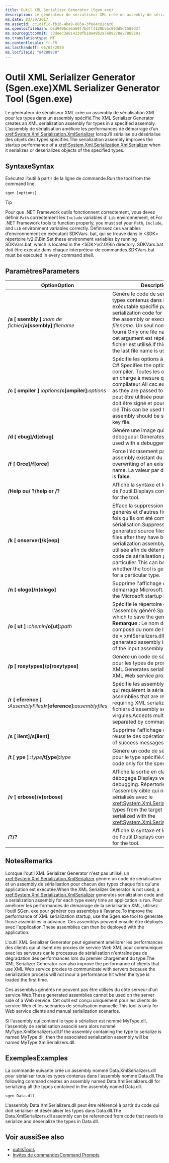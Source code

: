```yaml
---
title: Outil XML Serializer Generator (Sgen.exe)
description: Le générateur de sérialiseur XML crée un assembly de sérialisation XML pour les types dans un assembly, ce qui améliore les performances de démarrage de XmlSerializer.
ms.date: 03/30/2017
ms.assetid: cc1d1f1c-fb26-4be9-885a-3fe84c81cec6
ms.openlocfilehash: b6d9406ca6a69f7bdff3129b55c89dd5d1589d3f
ms.sourcegitcommit: 33deec3e814238fb18a49b2a7e89278e27888291
ms.translationtype: MT
ms.contentlocale: fr-FR
ms.lasthandoff: 06/02/2020
ms.locfileid: "84288938"
---
```

# <a name="xml-serializer-generator-tool-sgenexe"></a><span data-ttu-id="1c524-103">Outil XML Serializer Generator (Sgen.exe)</span><span class="sxs-lookup"><span data-stu-id="1c524-103">XML Serializer Generator Tool (Sgen.exe)</span></span>

<span data-ttu-id="1c524-104">Le générateur de sérialiseur XML crée un assembly de sérialisation XML pour les types dans un assembly spécifié.</span><span class="sxs-lookup"><span data-stu-id="1c524-104">The XML Serializer Generator creates an XML serialization assembly for types in a specified assembly.</span></span> <span data-ttu-id="1c524-105">L’assembly de sérialisation améliore les performances de démarrage d’un <xref:System.Xml.Serialization.XmlSerializer> lorsqu’il sérialise ou désérialise des objets des types spécifiés.</span><span class="sxs-lookup"><span data-stu-id="1c524-105">The serialization assembly improves the startup performance of a <xref:System.Xml.Serialization.XmlSerializer> when it serializes or deserializes objects of the specified types.</span></span>
  
## <a name="syntax"></a><span data-ttu-id="1c524-106">Syntaxe</span><span class="sxs-lookup"><span data-stu-id="1c524-106">Syntax</span></span>

<span data-ttu-id="1c524-107">Exécutez l’outil à partir de la ligne de commande.</span><span class="sxs-lookup"><span data-stu-id="1c524-107">Run the tool from the command line.</span></span>
  
```console  
sgen [options]  
```
  
> [!TIP]
> <span data-ttu-id="1c524-108">Pour que .NET Framework outils fonctionnent correctement, vous devez définir `Path` correctement les `Include` variables d' `Lib` environnement, et.</span><span class="sxs-lookup"><span data-stu-id="1c524-108">For .NET Framework tools to function properly, you must set your `Path`, `Include`, and `Lib` environment variables correctly.</span></span> <span data-ttu-id="1c524-109">Définissez ces variables d’environnement en exécutant SDKVars. bat, qui se trouve dans le \<SDK> répertoire \v2.0\Bin.</span><span class="sxs-lookup"><span data-stu-id="1c524-109">Set these environment variables by running SDKVars.bat, which is located in the \<SDK>\v2.0\Bin directory.</span></span> <span data-ttu-id="1c524-110">SDKVars.bat doit être exécuté dans chaque interpréteur de commandes.</span><span class="sxs-lookup"><span data-stu-id="1c524-110">SDKVars.bat must be executed in every command shell.</span></span>
  
## <a name="parameters"></a><span data-ttu-id="1c524-111">Paramètres</span><span class="sxs-lookup"><span data-stu-id="1c524-111">Parameters</span></span>  
  
|<span data-ttu-id="1c524-112">Option</span><span class="sxs-lookup"><span data-stu-id="1c524-112">Option</span></span>|<span data-ttu-id="1c524-113">Description</span><span class="sxs-lookup"><span data-stu-id="1c524-113">Description</span></span>|  
|------------|-----------------|  
|<span data-ttu-id="1c524-114">**/a \[ ssembly \] :**_nom de fichier_</span><span class="sxs-lookup"><span data-stu-id="1c524-114">**/a\[ssembly\]:**_filename_</span></span>|<span data-ttu-id="1c524-115">Génère le code de sérialisation pour tous les types contenus dans l’assembly ou le fichier exécutable spécifié par *nom_fichier*.</span><span class="sxs-lookup"><span data-stu-id="1c524-115">Generates serialization code for all the types contained in the assembly or executable specified by *filename*.</span></span> <span data-ttu-id="1c524-116">Un seul nom de fichier peut être fourni.</span><span class="sxs-lookup"><span data-stu-id="1c524-116">Only one file name can be provided.</span></span> <span data-ttu-id="1c524-117">Si cet argument est répété, le dernier nom de fichier est utilisé.</span><span class="sxs-lookup"><span data-stu-id="1c524-117">If this argument is repeated, the last file name is used.</span></span>|  
|<span data-ttu-id="1c524-118">**/c \[ ompiler \] :**_options_</span><span class="sxs-lookup"><span data-stu-id="1c524-118">**/c\[ompiler\]:**_options_</span></span>|<span data-ttu-id="1c524-119">Spécifie les options à passer au compilateur C#.</span><span class="sxs-lookup"><span data-stu-id="1c524-119">Specifies the options to pass to the C# compiler.</span></span> <span data-ttu-id="1c524-120">Toutes les options csc.exe sont prises en charge à mesure qu'elles sont passées au compilateur.</span><span class="sxs-lookup"><span data-stu-id="1c524-120">All csc.exe options are supported as they are passed to the compiler.</span></span> <span data-ttu-id="1c524-121">Cette option peut être utilisée pour spécifier que l'assembly doit être signé et pour indiquer le fichier de clé.</span><span class="sxs-lookup"><span data-stu-id="1c524-121">This can be used to specify that the assembly should be signed and to specify the key file.</span></span>|  
|<span data-ttu-id="1c524-122">**/d \[ ebug\]**</span><span class="sxs-lookup"><span data-stu-id="1c524-122">**/d\[ebug\]**</span></span>|<span data-ttu-id="1c524-123">Génère une image qui peut être utilisée avec un débogueur.</span><span class="sxs-lookup"><span data-stu-id="1c524-123">Generates an image that can be used with a debugger.</span></span>|  
|<span data-ttu-id="1c524-124">**/f \[ Orce\]**</span><span class="sxs-lookup"><span data-stu-id="1c524-124">**/f\[orce\]**</span></span>|<span data-ttu-id="1c524-125">Force l'écrasement par réécriture d'un assembly existant du même nom.</span><span class="sxs-lookup"><span data-stu-id="1c524-125">Forces the overwriting of an existing assembly of the same name.</span></span> <span data-ttu-id="1c524-126">La valeur par défaut est **false**.</span><span class="sxs-lookup"><span data-stu-id="1c524-126">The default is **false**.</span></span>|  
|<span data-ttu-id="1c524-127">**/Help ou/ ?**</span><span class="sxs-lookup"><span data-stu-id="1c524-127">**/help or /?**</span></span>|<span data-ttu-id="1c524-128">Affiche la syntaxe et les options de commande de l'outil.</span><span class="sxs-lookup"><span data-stu-id="1c524-128">Displays command syntax and options for the tool.</span></span>|  
|<span data-ttu-id="1c524-129">**/k \[ onserver\]**</span><span class="sxs-lookup"><span data-stu-id="1c524-129">**/k\[eep\]**</span></span>|<span data-ttu-id="1c524-130">Efface la suppression des fichiers source générés et d'autres fichiers temporaires une fois qu'ils ont été compilés dans l'assembly de sérialisation.</span><span class="sxs-lookup"><span data-stu-id="1c524-130">Suppresses the deletion of the generated source files and other temporary files after they have been compiled into the serialization assembly.</span></span> <span data-ttu-id="1c524-131">Cette option peut être utilisée afin de déterminer si l'outil génère le code de sérialisation pour un type particulier.</span><span class="sxs-lookup"><span data-stu-id="1c524-131">This can be used to determine whether the tool is generating serialization code for a particular type.</span></span>|  
|<span data-ttu-id="1c524-132">**/n \[ ologo\]**</span><span class="sxs-lookup"><span data-stu-id="1c524-132">**/n\[ologo\]**</span></span>|<span data-ttu-id="1c524-133">Supprime l'affichage de la bannière de démarrage Microsoft.</span><span class="sxs-lookup"><span data-stu-id="1c524-133">Suppresses the display of the Microsoft startup banner.</span></span>|  
|<span data-ttu-id="1c524-134">**/o \[ ut \] :**_chemin_</span><span class="sxs-lookup"><span data-stu-id="1c524-134">**/o\[ut\]:**_path_</span></span>|<span data-ttu-id="1c524-135">Spécifie le répertoire dans lequel enregistrer l'assembly généré.</span><span class="sxs-lookup"><span data-stu-id="1c524-135">Specifies the directory in which to save the generated assembly.</span></span> <span data-ttu-id="1c524-136">**Remarque :** Le nom de l’assembly généré est composé du nom de l’assembly d’entrée suivi de « xmlSerializers.dll ».</span><span class="sxs-lookup"><span data-stu-id="1c524-136">**Note:**  The name of the generated assembly is composed of the name of the input assembly plus "xmlSerializers.dll".</span></span>|  
|<span data-ttu-id="1c524-137">**/p \[ roxytypes\]**</span><span class="sxs-lookup"><span data-stu-id="1c524-137">**/p\[roxytypes\]**</span></span>|<span data-ttu-id="1c524-138">Génère un code de sérialisation uniquement pour les types de proxy de service Web XML.</span><span class="sxs-lookup"><span data-stu-id="1c524-138">Generates serialization code only for the XML Web service proxy types.</span></span>|  
|<span data-ttu-id="1c524-139">**/r \[ eference \] :**_AssemblyFiles_</span><span class="sxs-lookup"><span data-stu-id="1c524-139">**/r\[eference\]:**_assemblyfiles_</span></span>|<span data-ttu-id="1c524-140">Spécifie les assemblys référencés par les types qui requièrent la sérialisation XML.</span><span class="sxs-lookup"><span data-stu-id="1c524-140">Specifies the assemblies that are referenced by the types requiring XML serialization.</span></span> <span data-ttu-id="1c524-141">Accepte plusieurs fichiers d'assembly séparés par des virgules.</span><span class="sxs-lookup"><span data-stu-id="1c524-141">Accepts multiple assembly files separated by commas.</span></span>|  
|<span data-ttu-id="1c524-142">**/s \[ ilent\]**</span><span class="sxs-lookup"><span data-stu-id="1c524-142">**/s\[ilent\]**</span></span>|<span data-ttu-id="1c524-143">Supprime l'affichage des messages indiquant la réussite des opérations.</span><span class="sxs-lookup"><span data-stu-id="1c524-143">Suppresses the display of success messages.</span></span>|  
|<span data-ttu-id="1c524-144">**/t \[ ype \] :**_type_</span><span class="sxs-lookup"><span data-stu-id="1c524-144">**/t\[ype\]:**_type_</span></span>|<span data-ttu-id="1c524-145">Génère un code de sérialisation uniquement pour le type spécifié.</span><span class="sxs-lookup"><span data-stu-id="1c524-145">Generates serialization code only for the specified type.</span></span>|  
|<span data-ttu-id="1c524-146">**/v \[ erbose\]**</span><span class="sxs-lookup"><span data-stu-id="1c524-146">**/v\[erbose\]**</span></span>|<span data-ttu-id="1c524-147">Affiche la sortie en clair pour le débogage.</span><span class="sxs-lookup"><span data-stu-id="1c524-147">Displays verbose output for debugging.</span></span> <span data-ttu-id="1c524-148">Répertorie les types à partir de l'assembly cible qui ne peuvent pas être sérialisés avec le <xref:System.Xml.Serialization.XmlSerializer>.</span><span class="sxs-lookup"><span data-stu-id="1c524-148">Lists types from the target assembly that cannot be serialized with the <xref:System.Xml.Serialization.XmlSerializer>.</span></span>|  
|<span data-ttu-id="1c524-149">**/?**</span><span class="sxs-lookup"><span data-stu-id="1c524-149">**/?**</span></span>|<span data-ttu-id="1c524-150">Affiche la syntaxe et les options de commande de l'outil.</span><span class="sxs-lookup"><span data-stu-id="1c524-150">Displays command syntax and options for the tool.</span></span>|  
  
## <a name="remarks"></a><span data-ttu-id="1c524-151">Notes</span><span class="sxs-lookup"><span data-stu-id="1c524-151">Remarks</span></span>  
 <span data-ttu-id="1c524-152">Lorsque l'outil XML Serializer Generator n'est pas utilisé, un <xref:System.Xml.Serialization.XmlSerializer> génère un code de sérialisation et un assembly de sérialisation pour chacun des types chaque fois qu'une application est exécutée.</span><span class="sxs-lookup"><span data-stu-id="1c524-152">When the XML Serializer Generator is not used, a <xref:System.Xml.Serialization.XmlSerializer> generates serialization code and a serialization assembly for each type every time an application is run.</span></span> <span data-ttu-id="1c524-153">Pour améliorer les performances de démarrage de la sérialisation XML, utilisez l’outil SGen. exe pour générer ces assemblys à l’avance.</span><span class="sxs-lookup"><span data-stu-id="1c524-153">To improve the performance of XML serialization startup, use the Sgen.exe tool to generate those assemblies in advance.</span></span> <span data-ttu-id="1c524-154">Ces assemblys peuvent ensuite être déployés avec l'application.</span><span class="sxs-lookup"><span data-stu-id="1c524-154">These assemblies can then be deployed with the application.</span></span>  
  
 <span data-ttu-id="1c524-155">L'outil XML Serializer Generator peut également améliorer les performances des clients qui utilisent des proxies de service Web XML pour communiquer avec les serveurs car le processus de sérialisation n'entraîne pas de dégradation des performances lors du premier chargement du type.</span><span class="sxs-lookup"><span data-stu-id="1c524-155">The XML Serializer Generator can also improve the performance of clients that use XML Web service proxies to communicate with servers because the serialization process will not incur a performance hit when the type is loaded the first time.</span></span>  
  
 <span data-ttu-id="1c524-156">Ces assemblys générés ne peuvent pas être utilisés du côté serveur d'un service Web.</span><span class="sxs-lookup"><span data-stu-id="1c524-156">These generated assemblies cannot be used on the server side of a Web service.</span></span> <span data-ttu-id="1c524-157">Cet outil est conçu uniquement pour les clients de service Web et les scénarios de sérialisation manuelle.</span><span class="sxs-lookup"><span data-stu-id="1c524-157">This tool is only for Web service clients and manual serialization scenarios.</span></span>  
  
 <span data-ttu-id="1c524-158">Si l'assembly qui contient le type à sérialiser est nommé MyType.dll, l'assembly de sérialisation associé sera alors nommé MyType.XmlSerializers.dll.</span><span class="sxs-lookup"><span data-stu-id="1c524-158">If the assembly containing the type to serialize is named MyType.dll, then the associated serialization assembly will be named MyType.XmlSerializers.dll.</span></span>  
  
## <a name="examples"></a><span data-ttu-id="1c524-159">Exemples</span><span class="sxs-lookup"><span data-stu-id="1c524-159">Examples</span></span>  
 <span data-ttu-id="1c524-160">La commande suivante crée un assembly nommé Data.XmlSerializers.dll pour sérialiser tous les types contenus dans l'assembly nommé Data.dll.</span><span class="sxs-lookup"><span data-stu-id="1c524-160">The following command creates an assembly named Data.XmlSerializers.dll for serializing all the types contained in the assembly named Data.dll.</span></span>  
  
```console  
sgen Data.dll
```  
  
 <span data-ttu-id="1c524-161">L'assembly Data.XmlSerializers.dll peut être référencé à partir du code qui doit sérialiser et désérialiser les types dans Data.dll.</span><span class="sxs-lookup"><span data-stu-id="1c524-161">The Data.XmlSerializers.dll assembly can be referenced from code that needs to serialize and deserialize the types in Data.dll.</span></span>  
  
## <a name="see-also"></a><span data-ttu-id="1c524-162">Voir aussi</span><span class="sxs-lookup"><span data-stu-id="1c524-162">See also</span></span>

- [<span data-ttu-id="1c524-163">outils</span><span class="sxs-lookup"><span data-stu-id="1c524-163">Tools</span></span>](../../framework/tools/index.md)
- [<span data-ttu-id="1c524-164">Invites de commandes</span><span class="sxs-lookup"><span data-stu-id="1c524-164">Command Prompts</span></span>](../../framework/tools/developer-command-prompt-for-vs.md)
